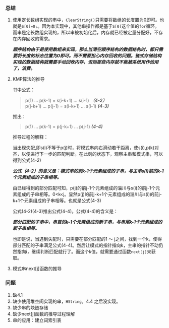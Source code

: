 ### 总结

1. 使用定长数组实现的串中，`ClearString()`只需要将数组的长度置为0即可。也就是`S[0]=0;`。因为本实现中，其他串操作都是基于`S[0]`这个值的`for`循环。
   而串是定长数组实现的，所以串被初始化后，内存就已经被定量分配好，不存在内存回收的需求。

   ***顺序结构由于是使用数组来实现，那么当清空顺序结构的数据结构时，都只需要将长度的标志位置为0即可。而不需要担心内存回收的问题。链式存储结构实现的数据结构就需要手动回收内存，否则那些内存就不能被系统用作他用了，浪费。***

2. KMP算法的推导

   书中公式：    
   > p(1) ... p(k-1) = s(i-k+1) ... s(i-1)               ***（4-2）***    
   > p(j-k+1) ... p(j-1) = s(i-k+1) ... s(i-1)            ***(4-3)***    
   
   推出：    

   > p(1) ... p(k-1) = p(j-k+1) ... p(j-1)         ***(4-4)***        

   推导过程的解释：    

   当出现失配,即s(i)不等于p(j)时，将模式串向右滑动若干距离，使s(i),p(k)对齐，以便进行下一步的匹配判断。在此刻的状态下，观察主串和模式串，可以得到公式(4-2)
   
   ***公式（4-2）的含义是：模式串的前k-1个元素组成的子串，与主串s(i)前的k-1个元素组成的子串相等。***

   由已经得到的部分匹配可知，p(j)的前j-1个元素组成的淄川与s(i)的前j-1个元素组成的子串相等。0<k<j。显然p(j)的前j-k+1个元素组成的淄川与s(i)的前j-k+1个元素组成的子串相等。也就是公式(4-3)

   公式(4-2)(4-3)推出公式(4-4)。公式(4-4)的含义是：

   ***部分匹配的子串中，串首的k-1个元素组成的新子串，与串尾k-1个元素组成的新子串相等。***

   也即是说，当遇到失配时，只需要在部分匹配的1 ～ j之间，找到一个k，使得部分匹配的子串满足公式(4-4)。然后让模式的指针指向k，主串的指针不动仍然指向i，继续判断匹配就行了。而这个k值，就需要通过函数`next[j]`来获取。

3. 模式串next[j]函数的推导

### 问题

1. 缺4.1
2. 缺少使用堆空间实现的串，`HString`。4.4 之后没实现。
3. 缺少串的块链存储 
4. 缺少next[j]函数的推导过程理解
5. 串的应用：建立词索引表